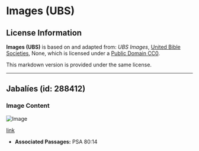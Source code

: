 # Images (UBS)

## License Information

**Images (UBS)** is based on and adapted from: _UBS Images_, [United Bible Societies](https://unitedbiblesocieties.org/), None, which is licensed under a [Public Domain CC0](https://creativecommons.org/public-domain/cc0/).

This markdown version is provided under the same license.



--------------------------------

## Jabalíes (id: 288412)

### Image Content

![Image](https://cdn.aquifer.bible/aquifer-content/resources/Media/WEB-0080_boars.jpg)

[link](https://cdn.aquifer.bible/aquifer-content/resources/Media/WEB-0080_boars.jpg)

* **Associated Passages:** PSA 80:14

